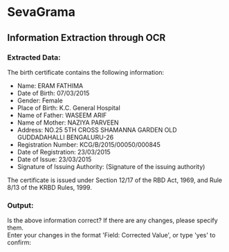 # SevaGrama

## Information Extraction through OCR

### Extracted Data:
The birth certificate contains the following information:

- Name: ERAM FATHIMA
- Date of Birth: 07/03/2015
- Gender: Female
- Place of Birth: K.C. General Hospital
- Name of Father: WASEEM ARIF
- Name of Mother: NAZIYA PARVEEN
- Address: NO.25 5TH CROSS SHAMANNA GARDEN OLD GUDDADAHALLI BENGALURU-26
- Registration Number: KCG/B/2015/00050/000845
- Date of Registration: 23/03/2015
- Date of Issue: 23/03/2015
- Signature of Issuing Authority: (Signature of the issuing authority)

The certificate is issued under Section 12/17 of the RBD Act, 1969, and Rule 8/13 of the KRBD Rules, 1999.

### Output:
Is the above information correct? If there are any changes, please specify them.<br>
Enter your changes in the format 'Field: Corrected Value', or type 'yes' to confirm: 
